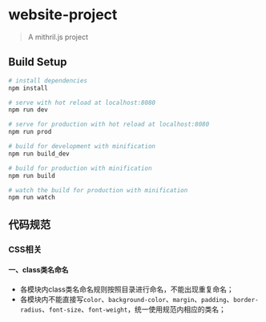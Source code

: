 # website-project

> A mithril.js project


## Build Setup

``` bash
# install dependencies
npm install

# serve with hot reload at localhost:8080
npm run dev

# serve for production with hot reload at localhost:8080
npm run prod

# build for development with minification
npm run build_dev

# build for production with minification
npm run build

# watch the build for production with minification
npm run watch


```

## 代码规范

### CSS相关

#### 一、class类名命名
* 各模块内class类名命名规则按照目录进行命名，不能出现重复命名；
* 各模块内不能直接写`color`、`background-color`、`margin`、`padding`、`border-radius`、`font-size`、`font-weight`，统一使用规范内相应的类名；





